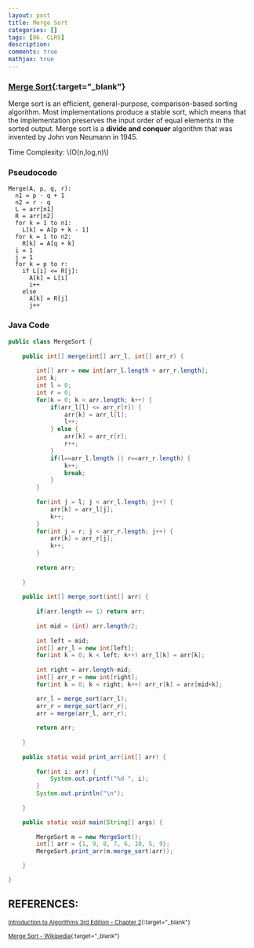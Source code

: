 ```yaml
---
layout: post
title: Merge Sort
categories: []
tags: [06. CLRS]
description:
comments: true
mathjax: true
---
```


### [Merge Sort](https://en.wikipedia.org/wiki/Merge_sort){:target="_blank"}
Merge sort is an efficient, general-purpose, comparison-based sorting algorithm. Most implementations produce a stable sort, which means that the implementation preserves the input order of equal elements in the sorted output. Merge sort is a **divide and conquer** algorithm that was invented by John von Neumann in 1945.

Time Complexity: \\(O(n\,log\,n)\\)

### Pseudocode

~~~
Merge(A, p, q, r):
  n1 = p - q + 1
  n2 = r - q
  L = arr[n1]
  R = arr[n2]
  for k = 1 to n1:
    L[k] = A[p + k - 1]
  for k = 1 to n2:
    R[k] = A[q + k]
  i = 1
  j = 1
  for k = p to r:
    if L[i] <= R[j]:
      A[k] = L[i]
      i++
    else 
      A[k] = R[j]
      j++
~~~

### Java Code

~~~java
public class MergeSort {
    
    public int[] merge(int[] arr_l, int[] arr_r) {
        
        int[] arr = new int[arr_l.length + arr_r.length];
        int k;
        int l = 0;
        int r = 0;
        for(k = 0; k < arr.length; k++) {
            if(arr_l[l] <= arr_r[r]) {
                arr[k] = arr_l[l];
                l++;
            } else {
                arr[k] = arr_r[r];
                r++;
            }
            if(l==arr_l.length || r==arr_r.length) {
                k++;
                break;
            }
        }
        
        for(int j = l; j < arr_l.length; j++) {
            arr[k] = arr_l[j];
            k++;
        }
        for(int j = r; j < arr_r.length; j++) {
            arr[k] = arr_r[j];
            k++;
        }
        
        return arr;
        
    }
    
    public int[] merge_sort(int[] arr) {
        
        if(arr.length == 1) return arr;
        
        int mid = (int) arr.length/2;
        
        int left = mid;
        int[] arr_l = new int[left];
        for(int k = 0; k < left; k++) arr_l[k] = arr[k];
        
        int right = arr.length-mid;
        int[] arr_r = new int[right];
        for(int k = 0; k < right; k++) arr_r[k] = arr[mid+k];

        arr_l = merge_sort(arr_l);
        arr_r = merge_sort(arr_r);
        arr = merge(arr_l, arr_r);
        
        return arr;
        
    }
    
    public static void print_arr(int[] arr) {
        
        for(int i: arr) {
            System.out.printf("%d ", i);
        }
        System.out.println("\n");
        
    }

    public static void main(String[] args) {
        
        MergeSort m = new MergeSort();
        int[] arr = {1, 9, 8, 7, 6, 10, 5, 9};
        MergeSort.print_arr(m.merge_sort(arr));

    }

}

~~~

## REFERENCES:

<small>[Introduction to Algorithms 3rd Edition - Chapter 2](https://web.njit.edu/~wl256/download/cs610/Introduction-to-algorithm-3rdEdition.pdf){:target="_blank"}</small>

<small>[Merge Sort - Wikipedia](https://en.wikipedia.org/wiki/Merge_sort){:target="_blank"}</small>
